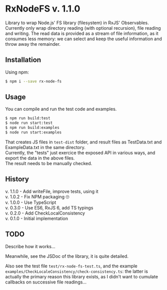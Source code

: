 # RxNodeFS v. 1.1.0

Library to wrap Node.js' FS library (filesystem) in RxJS' Observables.
Currently only wrap directory reading (with optional recursion), file reading and writing.
The read data is provided as a stream of file information, as it consumes less memory:
we can select and keep the useful information and throw away the remainder.

## Installation

Using npm:
```bash
$ npm i --save rx-node-fs
```

## Usage

You can compile and run the test code and examples.

```bash
$ npm run build:test
$ node run start:test
$ npm run build:examples
$ node run start:examples
```

That creates JS files in `test-dist` folder, and result files as TestData.txt and ExampleData.txt in the same directory.<br>
Currently, the "tests" just exercice the exposed API in various ways, and export the data in the above files.<br>
The result needs to be manually checked.

## History

v. 1.1.0 - Add writeFile, improve tests, using it<br>
v. 1.0.2 - Fix NPM packaging 🙄<br>
v. 1.0.0 - Use TypeScript<br>
v. 0.3.0 - Use ES6, RxJS 6, add TS typings<br>
v. 0.2.0 - Add CheckLocalConsistency<br>
v. 0.1.0 - Initial implementation

## TODO

Describe how it works...

Meanwhile, see the JSDoc of the library, it is quite detailed.

Also see the test file `test/rx-node-fs-test.ts`, and the example `examples/CheckLocaleConsistency/check-consistency.ts`: the latter is actually the primary reason this library exists, as I didn't want to cumulate callbacks on successive file readings...
